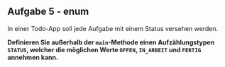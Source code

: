 Aufgabe 5 - enum
----------------

In einer Todo-App soll jede Aufgabe mit einem Status versehen werden.

**Definieren Sie außerhalb der `main`\-Methode einen Aufzählungstypen `STATUS`, welcher die möglichen Werte `OFFEN`, `IN_ARBEIT` und `FERTIG` annehmen kann.**